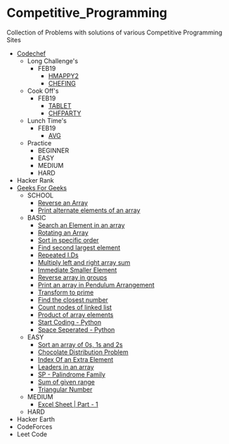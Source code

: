 # Competitive_Programming
Collection of Problems with solutions of various Competitive Programming Sites
- [Codechef](https://www.codechef.com/users/vikasviki)
  + Long Challenge's
    * FEB19
      - [HMAPPY2](https://github.com/VikasViki/Competitive_Programming/blob/master/Codechef/Long_Challenge/FEB19/HMAPPY2.py)
      - [CHEFING](https://github.com/VikasViki/Competitive_Programming/blob/master/Codechef/Long_Challenge/FEB19/CHEFING.py)
  + Cook Off's
    * FEB19
      - [TABLET](https://github.com/VikasViki/Competitive_Programming/blob/master/Codechef/Cook-Off/FEB19/TABLET.py)
      - [CHFPARTY](https://github.com/VikasViki/Competitive_Programming/blob/master/Codechef/Cook-Off/FEB19/CHFPARTY.py)
  + Lunch Time's 
    * FEB19
      - [AVG](https://github.com/VikasViki/Competitive_Programming/blob/master/Codechef/Lunch_Time/FEB19/AVG.py)
  + Practice
    * BEGINNER
    * EASY
    * MEDIUM
    * HARD
- Hacker Rank
- [Geeks For Geeks](https://auth.geeksforgeeks.org/user/VikasViki/)
  + SCHOOL
    * [Reverse an Array](https://github.com/VikasViki/Competitive_Programming/blob/master/Geeks%20For%20Geeks/SCHOOL/Reverse%20an%20Array.py)
    * [Print alternate elements of an array](https://github.com/VikasViki/Competitive_Programming/blob/master/Geeks%20For%20Geeks/SCHOOL/Print%20alternate%20elements%20of%20an%20array.py)
  + BASIC
    * [Search an Element in an array](https://github.com/VikasViki/Competitive_Programming/blob/master/Geeks%20For%20Geeks/BASIC/Search%20an%20Element%20in%20an%20array.py)
    * [Rotating an Array](https://github.com/VikasViki/Competitive_Programming/blob/master/Geeks%20For%20Geeks/BASIC/Rotating%20an%20Array.py)
    * [Sort in specific order](https://github.com/VikasViki/Competitive_Programming/blob/master/Geeks%20For%20Geeks/BASIC/Sort%20in%20specific%20order.py)
    * [Find second largest element](https://github.com/VikasViki/Competitive_Programming/blob/master/Geeks%20For%20Geeks/BASIC/Find%20second%20largest%20element.py)
    * [Repeated I.Ds](https://github.com/VikasViki/Competitive_Programming/blob/master/Geeks%20For%20Geeks/BASIC/Repeated%20I.Ds.py)
    * [Multiply left and right array sum](https://github.com/VikasViki/Competitive_Programming/blob/master/Geeks%20For%20Geeks/BASIC/Multiply%20left%20and%20right%20array%20sum.py)
    * [Immediate Smaller Element](https://github.com/VikasViki/Competitive_Programming/blob/master/Geeks%20For%20Geeks/BASIC/Immediate%20Smaller%20Element.py)
    * [Reverse array in groups](https://github.com/VikasViki/Competitive_Programming/blob/master/Geeks%20For%20Geeks/BASIC/Reverse%20array%20in%20groups.py)
    * [Print an array in Pendulum Arrangement](https://github.com/VikasViki/Competitive_Programming/blob/master/Geeks%20For%20Geeks/BASIC/Print%20an%20array%20in%20Pendulum%20Arrangement.py)
    * [Transform to prime](https://github.com/VikasViki/Competitive_Programming/blob/master/Geeks%20For%20Geeks/BASIC/Transform%20to%20prime.py)
    * [Find the closest number](https://github.com/VikasViki/Competitive_Programming/blob/master/Geeks%20For%20Geeks/BASIC/Find%20the%20closest%20number.py)
    * [Count nodes of linked list](https://github.com/VikasViki/Competitive_Programming/blob/master/Geeks%20For%20Geeks/BASIC/Count%20nodes%20of%20linked%20list.py)
    * [Product of array elements](https://github.com/VikasViki/Competitive_Programming/blob/master/Geeks%20For%20Geeks/BASIC/Product%20of%20array%20elements.py)
    * [Start Coding - Python](https://github.com/VikasViki/Competitive_Programming/blob/master/Geeks%20For%20Geeks/BASIC/Start%20Coding%20-%20Python.py)
    * [Space Seperated - Python](https://github.com/VikasViki/Competitive_Programming/blob/master/Geeks%20For%20Geeks/BASIC/Space%20Seperated%20-%20Python.py)
  + EASY
    * [Sort an array of 0s, 1s and 2s](https://github.com/VikasViki/Competitive_Programming/blob/master/Geeks%20For%20Geeks/EASY/Sort%20an%20array%20of%200s%2C%201s%20and%202s.py)
    * [Chocolate Distribution Problem](https://github.com/VikasViki/Competitive_Programming/blob/master/Geeks%20For%20Geeks/EASY/Chocolate%20Distribution%20Problem.py)
    * [Index Of an Extra Element](https://github.com/VikasViki/Competitive_Programming/blob/master/Geeks%20For%20Geeks/EASY/Index%20Of%20an%20Extra%20Element.py)
    * [Leaders in an array](https://github.com/VikasViki/Competitive_Programming/blob/master/Geeks%20For%20Geeks/EASY/Leaders%20in%20an%20array.py)
    * [SP - Palindrome Family](https://github.com/VikasViki/Competitive_Programming/blob/master/Geeks%20For%20Geeks/EASY/SP%20-%20Palindrome%20Family.py)
    * [Sum of given range](https://github.com/VikasViki/Competitive_Programming/blob/master/Geeks%20For%20Geeks/EASY/Sum%20of%20given%20range.py)
    * [Triangular Number](https://github.com/VikasViki/Competitive_Programming/blob/master/Geeks%20For%20Geeks/EASY/Triangular%20Number.py)
  + MEDIUM
    * [Excel Sheet | Part - 1](https://github.com/VikasViki/Competitive_Programming/blob/master/Geeks%20For%20Geeks/MEDIUM/Excel%20Sheet%20%7C%20Part%20-%201.py)
  + HARD
- Hacker Earth
- CodeForces
- Leet Code
 

